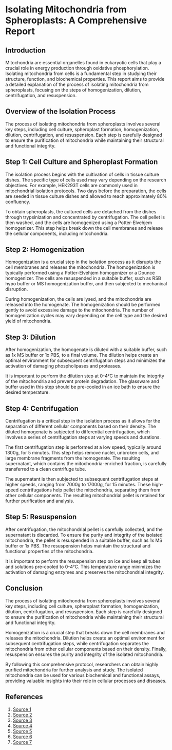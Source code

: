 # Isolating Mitochondria from Spheroplasts: A Comprehensive Report

## Introduction

Mitochondria are essential organelles found in eukaryotic cells that play a crucial role in energy production through oxidative phosphorylation. Isolating mitochondria from cells is a fundamental step in studying their structure, function, and biochemical properties. This report aims to provide a detailed explanation of the process of isolating mitochondria from spheroplasts, focusing on the steps of homogenization, dilution, centrifugation, and resuspension.

## Overview of the Isolation Process

The process of isolating mitochondria from spheroplasts involves several key steps, including cell culture, spheroplast formation, homogenization, dilution, centrifugation, and resuspension. Each step is carefully designed to ensure the purification of mitochondria while maintaining their structural and functional integrity.

## Step 1: Cell Culture and Spheroplast Formation

The isolation process begins with the cultivation of cells in tissue culture dishes. The specific type of cells used may vary depending on the research objectives. For example, HEK293T cells are commonly used in mitochondrial isolation protocols. Two days before the preparation, the cells are seeded in tissue culture dishes and allowed to reach approximately 80% confluency.

To obtain spheroplasts, the cultured cells are detached from the dishes through trypsinization and concentrated by centrifugation. The cell pellet is then washed, and the cells are homogenized using a Potter-Elvehjem homogenizer. This step helps break down the cell membranes and release the cellular components, including mitochondria.

## Step 2: Homogenization

Homogenization is a crucial step in the isolation process as it disrupts the cell membranes and releases the mitochondria. The homogenization is typically performed using a Potter-Elvehjem homogenizer or a Dounce homogenizer. The cells are resuspended in a suitable buffer, such as RSB hypo buffer or MS homogenization buffer, and then subjected to mechanical disruption.

During homogenization, the cells are lysed, and the mitochondria are released into the homogenate. The homogenization should be performed gently to avoid excessive damage to the mitochondria. The number of homogenization cycles may vary depending on the cell type and the desired yield of mitochondria.

## Step 3: Dilution

After homogenization, the homogenate is diluted with a suitable buffer, such as 1x MS buffer or 1x PBS, to a final volume. The dilution helps create an optimal environment for subsequent centrifugation steps and minimizes the activation of damaging phospholipases and proteases.

It is important to perform the dilution step at 0-4°C to maintain the integrity of the mitochondria and prevent protein degradation. The glassware and buffer used in this step should be pre-cooled in an ice bath to ensure the desired temperature.

## Step 4: Centrifugation

Centrifugation is a critical step in the isolation process as it allows for the separation of different cellular components based on their density. The diluted homogenate is subjected to differential centrifugation, which involves a series of centrifugation steps at varying speeds and durations.

The first centrifugation step is performed at a low speed, typically around 1300g, for 5 minutes. This step helps remove nuclei, unbroken cells, and large membrane fragments from the homogenate. The resulting supernatant, which contains the mitochondria-enriched fraction, is carefully transferred to a clean centrifuge tube.

The supernatant is then subjected to subsequent centrifugation steps at higher speeds, ranging from 7000g to 17000g, for 15 minutes. These high-speed centrifugations help pellet the mitochondria, separating them from other cellular components. The resulting mitochondrial pellet is retained for further purification and analysis.

## Step 5: Resuspension

After centrifugation, the mitochondrial pellet is carefully collected, and the supernatant is discarded. To ensure the purity and integrity of the isolated mitochondria, the pellet is resuspended in a suitable buffer, such as 1x MS buffer or 1x PBS. The resuspension helps maintain the structural and functional properties of the mitochondria.

It is important to perform the resuspension step on ice and keep all tubes and solutions pre-cooled to 0-4°C. This temperature range minimizes the activation of damaging enzymes and preserves the mitochondrial integrity.

## Conclusion

The process of isolating mitochondria from spheroplasts involves several key steps, including cell culture, spheroplast formation, homogenization, dilution, centrifugation, and resuspension. Each step is carefully designed to ensure the purification of mitochondria while maintaining their structural and functional integrity.

Homogenization is a crucial step that breaks down the cell membranes and releases the mitochondria. Dilution helps create an optimal environment for subsequent centrifugation steps, while centrifugation separates the mitochondria from other cellular components based on their density. Finally, resuspension ensures the purity and integrity of the isolated mitochondria.

By following this comprehensive protocol, researchers can obtain highly purified mitochondria for further analysis and study. The isolated mitochondria can be used for various biochemical and functional assays, providing valuable insights into their role in cellular processes and diseases.

## References

1. [Source 1](https://www.ncbi.nlm.nih.gov/pmc/articles/PMC8530414/)
2. [Source 2](https://link.springer.com/protocol/10.1007/978-1-4939-6824-4_3)
3. [Source 3](https://www.ncbi.nlm.nih.gov/pmc/articles/PMC4607254/)
4. [Source 4](https://cshprotocols.cshlp.org/content/2014/10/pdb.prot080002.full.pdf)
5. [Source 5](https://www.ncbi.nlm.nih.gov/pmc/articles/PMC9932554/)
6. [Source 6](https://www.sciencedirect.com/science/article/pii/S0091679X19301190)
7. [Source 7](https://www.sciencedirect.com/science/article/pii/S2666166723000461)